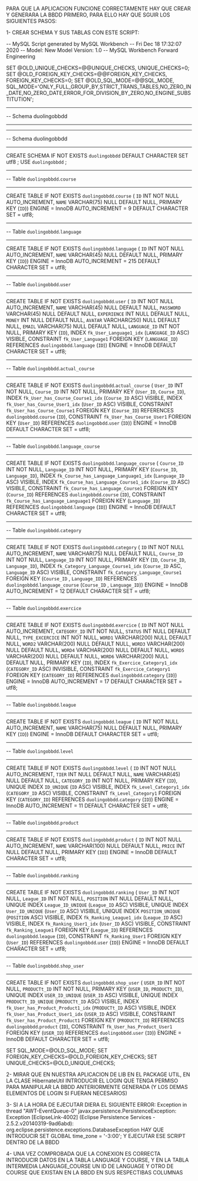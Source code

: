 PARA QUE LA APLICACION FUNCIONE CORRECTAMENTE HAY QUE CREAR Y GENERARA LA BBDD PRIMERO, PARA ELLO HAY QUE SGUIR LOS SIGUIENTES PASOS: 

1- CREAR SCHEMA Y SUS TABLAS CON ESTE SCRIPT:

-- MySQL Script generated by MySQL Workbench
-- Fri Dec 18 17:32:07 2020
-- Model: New Model    Version: 1.0
-- MySQL Workbench Forward Engineering

SET @OLD_UNIQUE_CHECKS=@@UNIQUE_CHECKS, UNIQUE_CHECKS=0;
SET @OLD_FOREIGN_KEY_CHECKS=@@FOREIGN_KEY_CHECKS, FOREIGN_KEY_CHECKS=0;
SET @OLD_SQL_MODE=@@SQL_MODE, SQL_MODE='ONLY_FULL_GROUP_BY,STRICT_TRANS_TABLES,NO_ZERO_IN_DATE,NO_ZERO_DATE,ERROR_FOR_DIVISION_BY_ZERO,NO_ENGINE_SUBSTITUTION';

-- -----------------------------------------------------
-- Schema duolingobbdd
-- -----------------------------------------------------

-- -----------------------------------------------------
-- Schema duolingobbdd
-- -----------------------------------------------------
CREATE SCHEMA IF NOT EXISTS `duolingobbdd` DEFAULT CHARACTER SET utf8 ;
USE `duolingobbdd` ;

-- -----------------------------------------------------
-- Table `duolingobbdd`.`course`
-- -----------------------------------------------------
CREATE TABLE IF NOT EXISTS `duolingobbdd`.`course` (
  `ID` INT NOT NULL AUTO_INCREMENT,
  `NAME` VARCHAR(75) NULL DEFAULT NULL,
  PRIMARY KEY (`ID`))
ENGINE = InnoDB
AUTO_INCREMENT = 9
DEFAULT CHARACTER SET = utf8;


-- -----------------------------------------------------
-- Table `duolingobbdd`.`language`
-- -----------------------------------------------------
CREATE TABLE IF NOT EXISTS `duolingobbdd`.`language` (
  `ID` INT NOT NULL AUTO_INCREMENT,
  `NAME` VARCHAR(45) NULL DEFAULT NULL,
  PRIMARY KEY (`ID`))
ENGINE = InnoDB
AUTO_INCREMENT = 215
DEFAULT CHARACTER SET = utf8;


-- -----------------------------------------------------
-- Table `duolingobbdd`.`user`
-- -----------------------------------------------------
CREATE TABLE IF NOT EXISTS `duolingobbdd`.`user` (
  `ID` INT NOT NULL AUTO_INCREMENT,
  `NAME` VARCHAR(45) NULL DEFAULT NULL,
  `PASSWORD` VARCHAR(45) NULL DEFAULT NULL,
  `EXPERIENCE` INT NULL DEFAULT NULL,
  `MONEY` INT NULL DEFAULT NULL,
  `AVATAR` VARCHAR(250) NULL DEFAULT NULL,
  `EMAIL` VARCHAR(75) NULL DEFAULT NULL,
  `LANGUAGE_ID` INT NOT NULL,
  PRIMARY KEY (`ID`),
  INDEX `fk_User_Language1_idx` (`LANGUAGE_ID` ASC) VISIBLE,
  CONSTRAINT `fk_User_Language1`
    FOREIGN KEY (`LANGUAGE_ID`)
    REFERENCES `duolingobbdd`.`language` (`ID`))
ENGINE = InnoDB
DEFAULT CHARACTER SET = utf8;


-- -----------------------------------------------------
-- Table `duolingobbdd`.`actual_course`
-- -----------------------------------------------------
CREATE TABLE IF NOT EXISTS `duolingobbdd`.`actual_course` (
  `User_ID` INT NOT NULL,
  `Course_ID` INT NOT NULL,
  PRIMARY KEY (`User_ID`, `Course_ID`),
  INDEX `fk_User_has_Course_Course1_idx` (`Course_ID` ASC) VISIBLE,
  INDEX `fk_User_has_Course_User1_idx` (`User_ID` ASC) VISIBLE,
  CONSTRAINT `fk_User_has_Course_Course1`
    FOREIGN KEY (`Course_ID`)
    REFERENCES `duolingobbdd`.`course` (`ID`),
  CONSTRAINT `fk_User_has_Course_User1`
    FOREIGN KEY (`User_ID`)
    REFERENCES `duolingobbdd`.`user` (`ID`))
ENGINE = InnoDB
DEFAULT CHARACTER SET = utf8;


-- -----------------------------------------------------
-- Table `duolingobbdd`.`language_course`
-- -----------------------------------------------------
CREATE TABLE IF NOT EXISTS `duolingobbdd`.`language_course` (
  `Course_ID` INT NOT NULL,
  `Language_ID` INT NOT NULL,
  PRIMARY KEY (`Course_ID`, `Language_ID`),
  INDEX `fk_Course_has_Language_Language1_idx` (`Language_ID` ASC) VISIBLE,
  INDEX `fk_Course_has_Language_Course1_idx` (`Course_ID` ASC) VISIBLE,
  CONSTRAINT `fk_Course_has_Language_Course1`
    FOREIGN KEY (`Course_ID`)
    REFERENCES `duolingobbdd`.`course` (`ID`),
  CONSTRAINT `fk_Course_has_Language_Language1`
    FOREIGN KEY (`Language_ID`)
    REFERENCES `duolingobbdd`.`language` (`ID`))
ENGINE = InnoDB
DEFAULT CHARACTER SET = utf8;


-- -----------------------------------------------------
-- Table `duolingobbdd`.`category`
-- -----------------------------------------------------
CREATE TABLE IF NOT EXISTS `duolingobbdd`.`category` (
  `ID` INT NOT NULL AUTO_INCREMENT,
  `NAME` VARCHAR(75) NULL DEFAULT NULL,
  `Course_ID` INT NOT NULL,
  `Language_ID` INT NOT NULL,
  PRIMARY KEY (`ID`, `Course_ID`, `Language_ID`),
  INDEX `fk_Category_Language_Course1_idx` (`Course_ID` ASC, `Language_ID` ASC) VISIBLE,
  CONSTRAINT `fk_Category_Language_Course1`
    FOREIGN KEY (`Course_ID` , `Language_ID`)
    REFERENCES `duolingobbdd`.`language_course` (`Course_ID` , `Language_ID`))
ENGINE = InnoDB
AUTO_INCREMENT = 12
DEFAULT CHARACTER SET = utf8;


-- -----------------------------------------------------
-- Table `duolingobbdd`.`exercice`
-- -----------------------------------------------------
CREATE TABLE IF NOT EXISTS `duolingobbdd`.`exercice` (
  `ID` INT NOT NULL AUTO_INCREMENT,
  `CATEGORY_ID` INT NOT NULL,
  `STATUS` INT NULL DEFAULT NULL,
  `TYPE_EXCERCICE` INT NOT NULL,
  `WORD1` VARCHAR(200) NULL DEFAULT NULL,
  `WORD2` VARCHAR(200) NULL DEFAULT NULL,
  `WORD3` VARCHAR(200) NULL DEFAULT NULL,
  `WORD4` VARCHAR(200) NULL DEFAULT NULL,
  `WORD5` VARCHAR(200) NULL DEFAULT NULL,
  `WORD6` VARCHAR(200) NULL DEFAULT NULL,
  PRIMARY KEY (`ID`),
  INDEX `fk_Exercice_Category1_idx` (`CATEGORY_ID` ASC) INVISIBLE,
  CONSTRAINT `fk_Exercice_Category1`
    FOREIGN KEY (`CATEGORY_ID`)
    REFERENCES `duolingobbdd`.`category` (`ID`))
ENGINE = InnoDB
AUTO_INCREMENT = 17
DEFAULT CHARACTER SET = utf8;


-- -----------------------------------------------------
-- Table `duolingobbdd`.`league`
-- -----------------------------------------------------
CREATE TABLE IF NOT EXISTS `duolingobbdd`.`league` (
  `ID` INT NOT NULL AUTO_INCREMENT,
  `NAME` VARCHAR(75) NULL DEFAULT NULL,
  PRIMARY KEY (`ID`))
ENGINE = InnoDB
DEFAULT CHARACTER SET = utf8;


-- -----------------------------------------------------
-- Table `duolingobbdd`.`level`
-- -----------------------------------------------------
CREATE TABLE IF NOT EXISTS `duolingobbdd`.`level` (
  `ID` INT NOT NULL AUTO_INCREMENT,
  `TIER` INT NULL DEFAULT NULL,
  `NAME` VARCHAR(45) NULL DEFAULT NULL,
  `CATEGORY_ID` INT NOT NULL,
  PRIMARY KEY (`ID`),
  UNIQUE INDEX `ID_UNIQUE` (`ID` ASC) VISIBLE,
  INDEX `fk_Level_Category1_idx` (`CATEGORY_ID` ASC) VISIBLE,
  CONSTRAINT `fk_Level_Category1`
    FOREIGN KEY (`CATEGORY_ID`)
    REFERENCES `duolingobbdd`.`category` (`ID`))
ENGINE = InnoDB
AUTO_INCREMENT = 11
DEFAULT CHARACTER SET = utf8;


-- -----------------------------------------------------
-- Table `duolingobbdd`.`product`
-- -----------------------------------------------------
CREATE TABLE IF NOT EXISTS `duolingobbdd`.`product` (
  `ID` INT NOT NULL AUTO_INCREMENT,
  `NAME` VARCHAR(100) NULL DEFAULT NULL,
  `PRICE` INT NULL DEFAULT NULL,
  PRIMARY KEY (`ID`))
ENGINE = InnoDB
DEFAULT CHARACTER SET = utf8;


-- -----------------------------------------------------
-- Table `duolingobbdd`.`ranking`
-- -----------------------------------------------------
CREATE TABLE IF NOT EXISTS `duolingobbdd`.`ranking` (
  `User_ID` INT NOT NULL,
  `League_ID` INT NOT NULL,
  `POSITION` INT NULL DEFAULT NULL,
  UNIQUE INDEX `League_ID_UNIQUE` (`League_ID` ASC) VISIBLE,
  UNIQUE INDEX `User_ID_UNIQUE` (`User_ID` ASC) VISIBLE,
  UNIQUE INDEX `POSITION_UNIQUE` (`POSITION` ASC) VISIBLE,
  INDEX `fk_Ranking_League1_idx` (`League_ID` ASC) VISIBLE,
  INDEX `fk_Ranking_User1_idx` (`User_ID` ASC) VISIBLE,
  CONSTRAINT `fk_Ranking_League1`
    FOREIGN KEY (`League_ID`)
    REFERENCES `duolingobbdd`.`league` (`ID`),
  CONSTRAINT `fk_Ranking_User1`
    FOREIGN KEY (`User_ID`)
    REFERENCES `duolingobbdd`.`user` (`ID`))
ENGINE = InnoDB
DEFAULT CHARACTER SET = utf8;


-- -----------------------------------------------------
-- Table `duolingobbdd`.`shop_user`
-- -----------------------------------------------------
CREATE TABLE IF NOT EXISTS `duolingobbdd`.`shop_user` (
  `USER_ID` INT NOT NULL,
  `PRODUCTt_ID` INT NOT NULL,
  PRIMARY KEY (`USER_ID`, `PRODUCTt_ID`),
  UNIQUE INDEX `USER_ID_UNIQUE` (`USER_ID` ASC) VISIBLE,
  UNIQUE INDEX `PRODUCTt_ID_UNIQUE` (`PRODUCTt_ID` ASC) VISIBLE,
  INDEX `fk_User_has_Product_Product1_idx` (`PRODUCTt_ID` ASC) VISIBLE,
  INDEX `fk_User_has_Product_User1_idx` (`USER_ID` ASC) VISIBLE,
  CONSTRAINT `fk_User_has_Product_Product1`
    FOREIGN KEY (`PRODUCTt_ID`)
    REFERENCES `duolingobbdd`.`product` (`ID`),
  CONSTRAINT `fk_User_has_Product_User1`
    FOREIGN KEY (`USER_ID`)
    REFERENCES `duolingobbdd`.`user` (`ID`))
ENGINE = InnoDB
DEFAULT CHARACTER SET = utf8;


SET SQL_MODE=@OLD_SQL_MODE;
SET FOREIGN_KEY_CHECKS=@OLD_FOREIGN_KEY_CHECKS;
SET UNIQUE_CHECKS=@OLD_UNIQUE_CHECKS;


2- MIRAR QUE EN NUESTRA APLICACION DE LIB EN EL PACKAGE UTIL, EN LA CLASE HibernateUtil INTRODUCIR EL LOGIN QUE TENGA PERMISO PARA MANIPULAR LA BBDD ANTERIORMENTE GENERADA (Y LOS DEMAS ELEMENTOS DE LOGIN SI FUERAN NECESARIOS)

3- SI A LA HORA DE EJECUTAR DIERA EL SIGUIENTE ERROR: 
Exception in thread "AWT-EventQueue-0" javax.persistence.PersistenceException: Exception [EclipseLink-4002] (Eclipse Persistence Services - 2.5.2.v20140319-9ad6abd): org.eclipse.persistence.exceptions.DatabaseException
HAY QUE INTRODUCIR SET GLOBAL time_zone = '-3:00'; Y EJECUTAR ESE SCRIPT DENTRO DE LA BBDD

4- UNA VEZ COMPROBADA QUE LA CONEXION ES CORRECTA INTRODUCIR DATOS EN LA TABLA LANGUAGE Y COURSE, Y EN LA TABLA INTERMEDIA LANGUAGE_COURSE UN ID DE LANGUAGE Y OTRO DE COURSE QUE EXISTAN EN LA BBDD EN SUS RESPECTIBAS COLUMNAS
